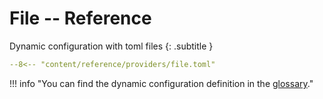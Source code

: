# File -- Reference

Dynamic configuration with toml files
{: .subtitle }


```yaml
--8<-- "content/reference/providers/file.toml"
```

!!! info "You can find the dynamic configuration definition in the [glossary](../../../glossary/#dynamic-traefik-configuration)."

